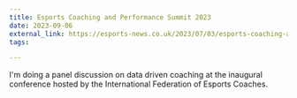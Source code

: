 ```yaml
---
title: Esports Coaching and Performance Summit 2023
date: 2023-09-06
external_link: https://esports-news.co.uk/2023/07/03/esports-coaching-and-performance-summit/
tags:

---
```


I'm doing a panel discussion on data driven coaching at the inaugural conference hosted by the International Federation of Esports Coaches.

<!--more-->
